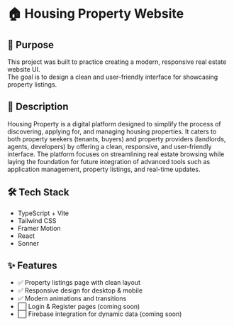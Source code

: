 
  # 🏠 Housing Property Website

## 📌 Purpose
This project was built to practice creating a modern, responsive real estate website UI.  
The goal is to design a clean and user-friendly interface for showcasing property listings.

## 📖 Description
Housing Property is a digital platform designed to simplify the process of discovering, applying for, and managing housing properties. It caters to both property seekers (tenants, buyers) and property providers (landlords, agents, developers) by offering a clean, responsive, and user-friendly interface. The platform focuses on streamlining real estate browsing while laying the foundation for future integration of advanced tools such as application management, property listings, and real-time updates.

## 🛠 Tech Stack
- TypeScript + Vite
- Tailwind CSS
- Framer Motion
- React
- Sonner

## ✨ Features
- ✅ Property listings page with clean layout  
- ✅ Responsive design for desktop & mobile  
- ✅ Modern animations and transitions  
- ⬜ Login & Register pages (coming soon)  
- ⬜ Firebase integration for dynamic data (coming soon)
